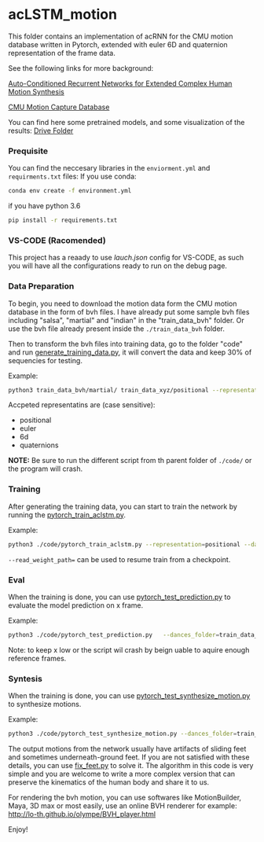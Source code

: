 # acLSTM_motion

This folder contains an implementation of acRNN for the CMU motion database written in Pytorch, extended with euler 6D and quaternion representation of the frame data.

See the following links for more background:

[Auto-Conditioned Recurrent Networks for Extended Complex Human Motion Synthesis](https://arxiv.org/abs/1707.05363)

[CMU Motion Capture Database](http://mocap.cs.cmu.edu/)

You can find here some pretrained models, and some visualization of the results: [Drive Folder](https://drive.google.com/drive/folders/1JfhW0OaYJZGgJEH7siPrV4vnqBNskqpi?usp=share_link)


### Prequisite

You can find the neccesary libraries in the `enviorment.yml` and `requirments.txt` files:
If you use conda:
```bash
conda env create -f environment.yml
```
if you have python 3.6 
```bash
pip install -r requirements.txt
```

### VS-CODE (Racomended)
This project has a reaady to use *lauch.json* config for VS-CODE, as such you will have all the configurations ready to run on the debug page.

### Data Preparation

To begin, you need to download the motion data form the CMU motion database in the form of bvh files. I have already put some sample bvh files including "salsa", "martial" and "indian" in the "train_data_bvh" folder. Or use the bvh file already present inside the `./train_data_bvh` folder.

Then to transform the bvh files into training data, go to the folder "code" and run [generate_training_data.py](code/generate_training_data.py), it will convert the data and keep 30% of sequencies for testing.

Example:
```bash 
python3 train_data_bvh/martial/ train_data_xyz/positional --representation=positional
```
Accpeted representatins are (case sensitive):
* positional
* euler
* 6d
* quaternions

**NOTE:** Be sure to run the different script from th parent folder of `./code/` or the program will crash.

### Training

After generating the training data, you can start to train the network by running the [pytorch_train_aclstm.py](code/pytorch_train_aclstm.py). 

Example:
```bash 
python3 ./code/pytorch_train_aclstm.py --representation=positional --dances_folder=train_data_xyz/positional/ --write_weight_folder=run/postitional/weigths/ --write_bvh_motion_folder=runs/positional/bvh/ --dance_frame_rate=120 --batch_size=32 --epochs=50000--representation=positional
```
```--read_weight_path=``` can be used to resume train from a checkpoint.

### Eval
When the training is done, you can use [pytorch_test_prediction.py](code/pytorch_test_prediction.py) to evaluate the model prediction on x frame. 

Example:
```bash 
python3 ./code/pytorch_test_prediction.py   --dances_folder=train_data_xyz/positional/test/ --read_weight_path=runs/positional/weigths/0025000.weight --out_folder=eval/positional/ --dance_frame_rate=120 --dances_test_size=10 --representation=positional
```

Note: to keep x low or the script wil crash by beign uable to aquire enough reference frames.

### Syntesis

When the training is done, you can use [pytorch_test_synthesize_motion.py](code/pytorch_test_synthesize_motion.py) to synthesize motions.

Example:
```bash 
python3 ./code/pytorch_test_synthesize_motion.py --dances_folder=train_data_xyz/positional/test/ --read_weight_path=runs/positional/weigths/0025000.weight --write_bvh_motion_folder=eval/positional/bvh/ --dance_frame_rate=120 --dances_test_size=10 -representation=positional
```

The output motions from the network usually have artifacts of sliding feet and sometimes underneath-ground feet. If you are not satisfied with these details, you can use [fix_feet.py](code/fix_feet.py) to solve it. The algorithm in this code is very simple and you are welcome to write a more complex version that can preserve the kinematics of the human body and share it to us.

For rendering the bvh motion, you can use softwares like MotionBuilder, Maya, 3D max or most easily, use an online BVH renderer for example:
http://lo-th.github.io/olympe/BVH_player.html 



Enjoy!
